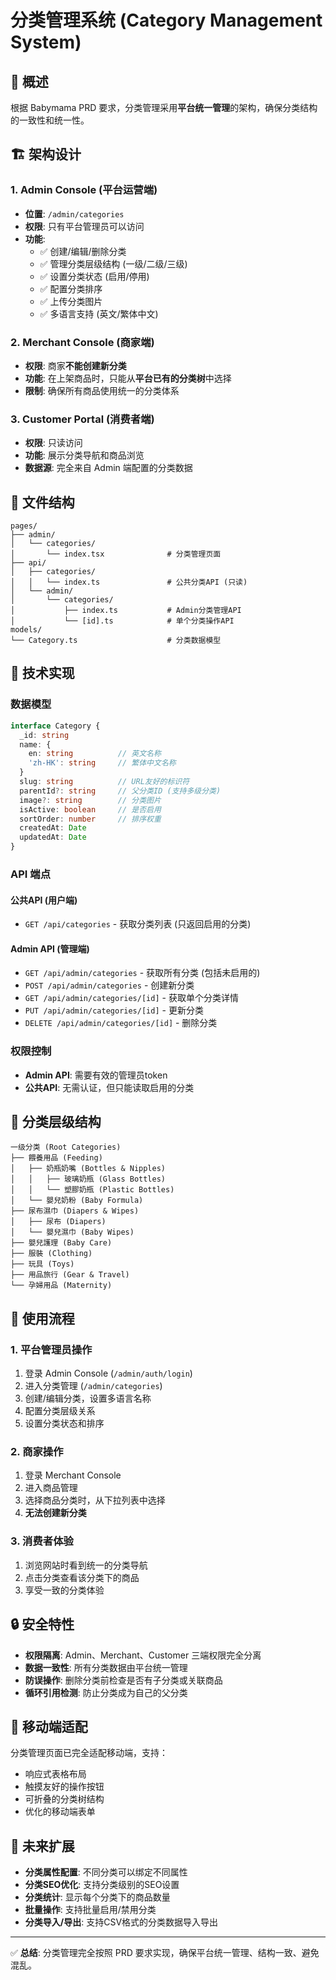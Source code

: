# 分类管理系统 (Category Management System)

## 📌 概述

根据 Babymama PRD 要求，分类管理采用**平台统一管理**的架构，确保分类结构的一致性和统一性。

## 🏗️ 架构设计

### 1. **Admin Console (平台运营端)**
- **位置**: `/admin/categories`
- **权限**: 只有平台管理员可以访问
- **功能**:
  - ✅ 创建/编辑/删除分类
  - ✅ 管理分类层级结构 (一级/二级/三级)
  - ✅ 设置分类状态 (启用/停用)
  - ✅ 配置分类排序
  - ✅ 上传分类图片
  - ✅ 多语言支持 (英文/繁体中文)

### 2. **Merchant Console (商家端)**
- **权限**: 商家**不能创建新分类**
- **功能**: 在上架商品时，只能从**平台已有的分类树**中选择
- **限制**: 确保所有商品使用统一的分类体系

### 3. **Customer Portal (消费者端)**
- **权限**: 只读访问
- **功能**: 展示分类导航和商品浏览
- **数据源**: 完全来自 Admin 端配置的分类数据

## 📁 文件结构

```
pages/
├── admin/
│   └── categories/
│       └── index.tsx              # 分类管理页面
├── api/
│   ├── categories/
│   │   └── index.ts               # 公共分类API (只读)
│   └── admin/
│       └── categories/
│           ├── index.ts           # Admin分类管理API
│           └── [id].ts            # 单个分类操作API
models/
└── Category.ts                    # 分类数据模型
```

## 🔧 技术实现

### 数据模型
```typescript
interface Category {
  _id: string
  name: {
    en: string          // 英文名称
    'zh-HK': string     // 繁体中文名称
  }
  slug: string          // URL友好的标识符
  parentId?: string     // 父分类ID (支持多级分类)
  image?: string        // 分类图片
  isActive: boolean     // 是否启用
  sortOrder: number     // 排序权重
  createdAt: Date
  updatedAt: Date
}
```

### API 端点

#### 公共API (用户端)
- `GET /api/categories` - 获取分类列表 (只返回启用的分类)

#### Admin API (管理端)
- `GET /api/admin/categories` - 获取所有分类 (包括未启用的)
- `POST /api/admin/categories` - 创建新分类
- `GET /api/admin/categories/[id]` - 获取单个分类详情
- `PUT /api/admin/categories/[id]` - 更新分类
- `DELETE /api/admin/categories/[id]` - 删除分类

### 权限控制
- **Admin API**: 需要有效的管理员token
- **公共API**: 无需认证，但只能读取启用的分类

## 🌳 分类层级结构

```
一级分类 (Root Categories)
├── 餵養用品 (Feeding)
│   ├── 奶瓶奶嘴 (Bottles & Nipples)
│   │   ├── 玻璃奶瓶 (Glass Bottles)
│   │   └── 塑膠奶瓶 (Plastic Bottles)
│   └── 嬰兒奶粉 (Baby Formula)
├── 尿布濕巾 (Diapers & Wipes)
│   ├── 尿布 (Diapers)
│   └── 嬰兒濕巾 (Baby Wipes)
├── 嬰兒護理 (Baby Care)
├── 服裝 (Clothing)
├── 玩具 (Toys)
├── 用品旅行 (Gear & Travel)
└── 孕婦用品 (Maternity)
```

## 🚀 使用流程

### 1. 平台管理员操作
1. 登录 Admin Console (`/admin/auth/login`)
2. 进入分类管理 (`/admin/categories`)
3. 创建/编辑分类，设置多语言名称
4. 配置分类层级关系
5. 设置分类状态和排序

### 2. 商家操作
1. 登录 Merchant Console
2. 进入商品管理
3. 选择商品分类时，从下拉列表中选择
4. **无法创建新分类**

### 3. 消费者体验
1. 浏览网站时看到统一的分类导航
2. 点击分类查看该分类下的商品
3. 享受一致的分类体验

## 🔒 安全特性

- **权限隔离**: Admin、Merchant、Customer 三端权限完全分离
- **数据一致性**: 所有分类数据由平台统一管理
- **防误操作**: 删除分类前检查是否有子分类或关联商品
- **循环引用检测**: 防止分类成为自己的父分类

## 📱 移动端适配

分类管理页面已完全适配移动端，支持：
- 响应式表格布局
- 触摸友好的操作按钮
- 可折叠的分类树结构
- 优化的移动端表单

## 🎯 未来扩展

- **分类属性配置**: 不同分类可以绑定不同属性
- **分类SEO优化**: 支持分类级别的SEO设置
- **分类统计**: 显示每个分类下的商品数量
- **批量操作**: 支持批量启用/禁用分类
- **分类导入/导出**: 支持CSV格式的分类数据导入导出

---

✅ **总结**: 分类管理完全按照 PRD 要求实现，确保平台统一管理、结构一致、避免混乱。


